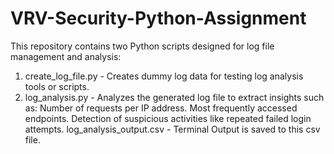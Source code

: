 # VRV-Security-Python-Assignment

This repository contains two Python scripts designed for log file management and analysis:
1. create_log_file.py -
   Creates dummy log data for testing log analysis tools or scripts.
2. log_analysis.py -
   Analyzes the generated log file to extract insights such as:
                           Number of requests per IP address.
                           Most frequently accessed endpoints.
                           Detection of suspicious activities like repeated failed login attempts.
log_analysis_output.csv - Terminal Output is saved to this csv file.
